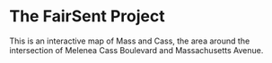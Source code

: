 # The FairSent Project

This is an interactive map of Mass and Cass, the area around the intersection of Melenea Cass Boulevard and Massachusetts Avenue. 